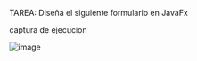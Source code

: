 TAREA: Diseña el siguiente formulario en JavaFx

captura de ejecucion

![image](https://github.com/jomeortiz/Programacion3-4/assets/168467464/69589e19-23c7-44a7-be48-d1ce2f166572)
